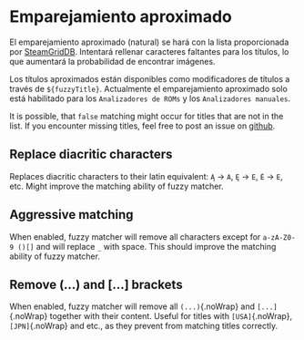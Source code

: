 # Emparejamiento aproximado

El emparejamiento aproximado (natural) se hará con la lista proporcionada por [SteamGridDB](http://www.steamgriddb.com/). Intentará rellenar caracteres faltantes para los títulos, lo que aumentará la probabilidad de encontrar imágenes.

Los títulos aproximados están disponibles como modificadores de títulos a través de `${fuzzyTitle}`. Actualmente el emparejamiento aproximado solo está habilitado para los `Analizadores de ROMs` y los `Analizadores manuales`.

It is possible, that `false` matching might occur for titles that are not in the list. If you encounter missing titles, feel free to post an issue on [github](https://github.com/FrogTheFrog/steam-rom-manager/issues).

## Replace diacritic characters

Replaces diacritic characters to their latin equivalent: `Ą` -> `A`, `Ę` -> `E`, `Ė` -> `E`, etc. Might improve the matching ability of fuzzy matcher.

## Aggressive matching

When enabled, fuzzy matcher will remove all characters except for `a-zA-Z0-9 ()[]` and will replace `_` with space. This should improve the matching ability of fuzzy matcher.

## Remove (...) and [...] brackets

When enabled, fuzzy matcher will remove all `(...)`{.noWrap} and `[...]`{.noWrap} together with their content. Useful for titles with `[USA]`{.noWrap}, `[JPN]`{.noWrap} and etc., as they prevent from matching titles correctly.

